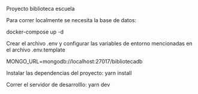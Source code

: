 Proyecto biblioteca escuela

Para correr localmente se necesita la base de datos:

docker-compose up -d


Crear el archivo .env y configurar las variables de entorno mencionadas en el archivo .env.template

MONGO_URL=mongodb://localhost:27017/bibliotecadb


Instalar las dependencias del proyecto:
yarn install


Correr el servidor de desarrolllo:
yarn dev

